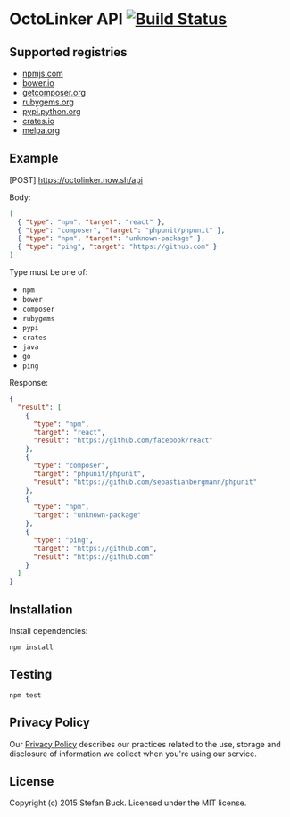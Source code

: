 # OctoLinker API [![Build Status][travis-image]][travis-url]

## Supported registries

- [npmjs.com](https://npmjs.com)
- [bower.io](http:/bower.io)
- [getcomposer.org](https://getcomposer.org)
- [rubygems.org](https://rubygems.org)
- [pypi.python.org](https://pypi.python.org)
- [crates.io](https://crates.io)
- [melpa.org](https://melpa.org)

## Example

[POST] https://octolinker.now.sh/api

Body:

```json
[
  { "type": "npm", "target": "react" },
  { "type": "composer", "target": "phpunit/phpunit" },
  { "type": "npm", "target": "unknown-package" },
  { "type": "ping", "target": "https://github.com" }
]
```

Type must be one of:

- `npm`
- `bower`
- `composer`
- `rubygems`
- `pypi`
- `crates`
- `java`
- `go`
- `ping`

Response:

```json
{
  "result": [
    {
      "type": "npm",
      "target": "react",
      "result": "https://github.com/facebook/react"
    },
    {
      "type": "composer",
      "target": "phpunit/phpunit",
      "result": "https://github.com/sebastianbergmann/phpunit"
    },
    {
      "type": "npm",
      "target": "unknown-package"
    },
    {
      "type": "ping",
      "target": "https://github.com",
      "result": "https://github.com"
    }
  ]
}
```

## Installation

Install dependencies:

`npm install`

## Testing

`npm test`

## Privacy Policy

Our [Privacy Policy](https://github.com/OctoLinker/OctoLinker/blob/master/privacy-policy.md) describes our practices related to the use, storage and disclosure of information we collect when you're using our service.

## License

Copyright (c) 2015 Stefan Buck. Licensed under the MIT license.

[travis-url]: https://travis-ci.org/OctoLinker/live-resolver
[travis-image]: https://travis-ci.org/OctoLinker/live-resolver.svg?branch=master
